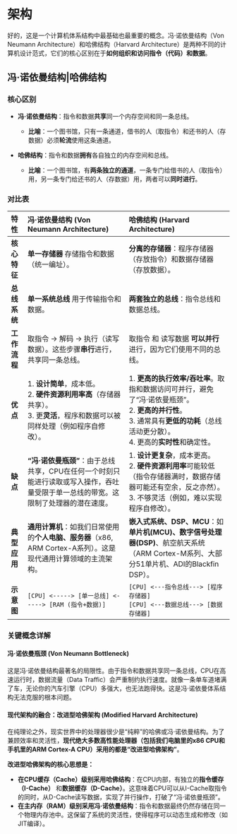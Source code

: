 # 架构

好的，这是一个计算机体系结构中最基础也最重要的概念。冯·诺依曼结构（Von Neumann Architecture）和哈佛结构（Harvard Architecture）是两种不同的计算机设计范式，它们的核心区别在于**如何组织和访问指令（代码）和数据**。

## 冯·诺依曼结构|哈佛结构

### 核心区别

*   **冯·诺依曼结构**：指令和数据**共享**同一个内存空间和同一条总线。
    *   **比喻**：一个图书馆，只有一条通道，借书的人（取指令）和还书的人（存数据）必须**轮流**使用这条通道。

*   **哈佛结构**：指令和数据**拥有**各自独立的内存空间和总线。
    *   **比喻**：一个图书馆，有**两条独立的通道**，一条专门给借书的人（取指令）用，另一条专门给还书的人（存数据）用，两者可以**同时进行**。

### 对比表

| 特性         | **冯·诺依曼结构 (Von Neumann Architecture)**                 | **哈佛结构 (Harvard Architecture)**                          |
| :----------- | :----------------------------------------------------------- | :----------------------------------------------------------- |
| **核心特征** | **单一存储器** 存储指令和数据（统一编址）。                  | **分离的存储器**：程序存储器（存放指令）和数据存储器（存放数据）。 |
| **总线系统** | **单一系统总线** 用于传输指令和数据。                        | **两套独立的总线**：指令总线和数据总线。                     |
| **工作流程** | 取指令 → 解码 → 执行（读写数据）。这些步骤**串行**进行，共享同一条总线。 | 取指令 和 读写数据 **可以并行**进行，因为它们使用不同的总线。 |
| **优点**     | 1. **设计简单**，成本低。<br>2. **硬件资源利用率高**（存储器共享）。<br>3. 更**灵活**，程序和数据可以被同样处理（例如程序自修改）。 | 1. **更高的执行效率/吞吐率**。取指和数据访问可并行，避免了“冯·诺依曼瓶颈”。<br>2. **更高的并行性**。<br>3. 通常具有**更低的功耗**（总线活动更分散）。<br>4. 更高的**实时性**和确定性。 |
| **缺点**     | **“冯·诺依曼瓶颈”**：由于总线共享，CPU在任何一个时刻只能进行读取或写入操作，吞吐量受限于单一总线的带宽。这限制了处理器的潜在速度。 | 1. **设计更复杂**，成本更高。<br>2. **硬件资源利用率**可能较低（指令存储器满时，数据存储器可能还有空余，反之亦然）。<br>3. 不够灵活（例如，难以实现程序自修改）。 |
| **典型应用** | **通用计算机**：如我们日常使用的**个人电脑、服务器**（x86, ARM Cortex-A系列）。这是现代通用计算领域的主流架构。 | **嵌入式系统、DSP、MCU**：如**单片机(MCU)、数字信号处理器(DSP)**、航空航天系统（ARM Cortex-M系列、大部分51单片机、ADI的Blackfin DSP）。 |
| **示意图**   | `[CPU] <-----> [单一总线] <-----> [RAM (指令+数据)]`         | `[CPU] <---指令总线---> [程序存储器]`<br>`[CPU] <---数据总线---> [数据存储器]` |



### 关键概念详解

#### 冯·诺依曼瓶颈 (Von Neumann Bottleneck)
这是冯·诺依曼结构最著名的局限性。由于指令和数据共享同一条总线，CPU在高速运行时，数据流量（Data Traffic）会严重制约执行速度。就像一条单车道堵满了车，无论你的汽车引擎（CPU）多强大，也无法跑得快。这是冯·诺依曼体系结构无法克服的根本问题。



#### 现代架构的融合：改进型哈佛架构 (Modified Harvard Architecture)

在纯理论之外，现实世界中的处理器很少是“纯粹”的哈佛或冯·诺依曼结构。为了兼顾效率和灵活性，**现代绝大多数高性能处理器（包括我们电脑里的x86 CPU和手机里的ARM Cortex-A CPU）采用的都是“改进型哈佛架构”**。

**改进型哈佛架构的核心思想是：**

*   **在CPU缓存（Cache）级别采用哈佛结构**：在CPU内部，有独立的**指令缓存（I-Cache）** 和**数据缓存（D-Cache）**。这意味着CPU可以从I-Cache取指令的同时，从D-Cache读写数据，实现了并行操作，打破了“冯·诺依曼瓶颈”。
*   **在主内存（RAM）级别采用冯·诺依曼结构**：指令和数据最终仍然存储在同一个物理内存池中。这保留了系统的灵活性，使得程序可以动态生成和修改（如JIT编译）。



